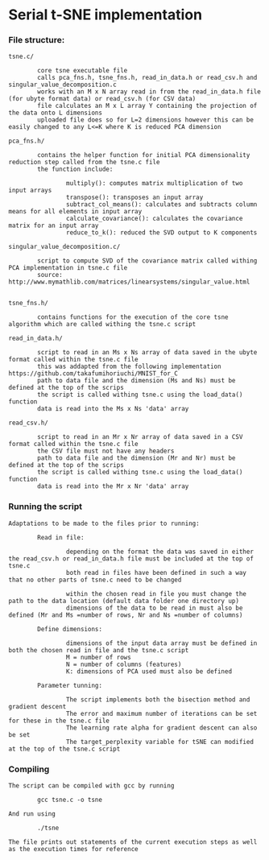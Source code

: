 # Serial t-SNE implementation

### File structure:

    tsne.c/

            core tsne executable file
            calls pca_fns.h, tsne_fns.h, read_in_data.h or read_csv.h and singular_value_decomposition.c
            works with an M x N array read in from the read_in_data.h file (for ubyte format data) or read_csv.h (for CSV data)
            file calculates an M x L array Y containing the projection of the data onto L dimensions
            uploaded file does so for L=2 dimensions however this can be easily changed to any L<=K where K is reduced PCA dimension
            
    pca_fns.h/
    
            contains the helper function for initial PCA dimensionality reduction step called from the tsne.c file
            the function include:
                    
                    multiply(): computes matrix multiplication of two input arrays
                    transpose(): transposes an input array
                    subtract_col_means(): calculates and subtracts column means for all elements in input array
                    calculate_covariance(): calculates the covariance matrix for an input array
                    reduce_to_k(): reduced the SVD output to K components
                    
    singular_value_decomposition.c/
    
            script to compute SVD of the covariance matrix called withing PCA implementation in tsne.c file
            source: http://www.mymathlib.com/matrices/linearsystems/singular_value.html
         
    
    tsne_fns.h/
    
            contains functions for the execution of the core tsne algorithm which are called withing the tsne.c script
            
    read_in_data.h/
    
            script to read in an Ms x Ns array of data saved in the ubyte format called within the tsne.c file
            this was addapted from the following implementation https://github.com/takafumihoriuchi/MNIST_for_C
            path to data file and the dimension (Ms and Ns) must be defined at the top of the scrips
            the script is called withing tsne.c using the load_data() function
            data is read into the Ms x Ns 'data' array
            
    read_csv.h/
    
            script to read in an Mr x Nr array of data saved in a CSV format called within the tsne.c file
            the CSV file must not have any headers
            path to data file and the dimension (Mr and Nr) must be defined at the top of the scrips
            the script is called withing tsne.c using the load_data() function
            data is read into the Mr x Nr 'data' array
            
                    
                    
   ### Running the script
   
    Adaptations to be made to the files prior to running:
    
            Read in file: 
                    
                    depending on the format the data was saved in either the read_csv.h or read_in_data.h file must be included at the top of tsne.c 
                    both read in files have been defined in such a way that no other parts of tsne.c need to be changed
                    
                    within the chosen read in file you must change the path to the data location (default data folder one directory up)
                    dimensions of the data to be read in must also be defined (Mr and Ms =number of rows, Nr and Ns =number of columns)
    
            Define dimensions: 
            
                    dimensions of the input data array must be defined in both the chosen read in file and the tsne.c script
                    M = number of rows
                    N = number of columns (features)
                    K: dimensions of PCA used must also be defined
                    
            Parameter tunning:
            
                    The script implements both the bisection method and gradient descent
                    The error and maximum number of iterations can be set for these in the tsne.c file
                    The learning rate alpha for gradient descent can also be set 
                    The target_perplexity variable for tSNE can modified at the top of the tsne.c script
                    
              
                    
  ### Compiling
  
    The script can be compiled with gcc by running
    
            gcc tsne.c -o tsne
            
    And run using
    
            ./tsne
            
    The file prints out statements of the current execution steps as well as the execution times for reference
   
      
      
      
      
      
      
      
      
